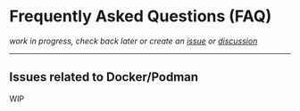 # Frequently Asked Questions (FAQ)

*work in progress, check back later or create
an [issue](https://github.com/danielfernau/unifi-protect-video-downloader/issues/new)
or [discussion](https://github.com/danielfernau/unifi-protect-video-downloader/discussions/new)*

---

## Issues related to Docker/Podman

WIP
